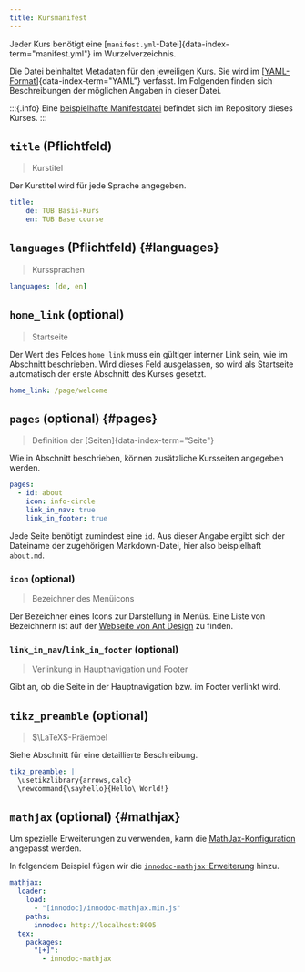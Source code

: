 ```yaml
---
title: Kursmanifest
---
```


Jeder Kurs benötigt eine
[`manifest.yml`-Datei]{data-index-term="manifest.yml"} im Wurzelverzeichnis.

Die Datei beinhaltet Metadaten für den jeweiligen Kurs. Sie wird im
[[YAML-Format](http://yaml.org/)]{data-index-term="YAML"} verfasst. Im
Folgenden finden sich Beschreibungen der möglichen Angaben in dieser Datei.

:::{.info}
Eine
[beispielhafte Manifestdatei](https://gitlab.tu-berlin.de/innodoc/tub_base/blob/master/manifest.yml)
befindet sich im Repository dieses Kurses.
:::

## `title` (Pflichtfeld)

> Kurstitel

Der Kurstitel wird für jede Sprache angegeben.

```yaml
title:
    de: TUB Basis-Kurs
    en: TUB Base course
```

## `languages` (Pflichtfeld) {#languages}

> Kurssprachen

```yaml
languages: [de, en]
```

## `home_link` (optional)

> Startseite

Der Wert des Feldes `home_link` muss ein gültiger interner Link sein, wie im
Abschnitt [](/section/02-elements/02-links/01-internal) beschrieben. Wird
dieses Feld ausgelassen, so wird als Startseite automatisch der erste Abschnitt
des Kurses gesetzt.

```yaml
home_link: /page/welcome
```

## `pages` (optional) {#pages}

> Definition der [Seiten]{data-index-term="Seite"}

Wie in Abschnitt [](/section/01-project/01-folders#pages) beschrieben, können
zusätzliche Kursseiten angegeben werden.

```yaml
pages:
  - id: about
    icon: info-circle
    link_in_nav: true
    link_in_footer: true
```

Jede Seite benötigt zumindest eine `id`. Aus dieser Angabe ergibt sich der
Dateiname der zugehörigen Markdown-Datei, hier also beispielhaft `about.md`.

### `icon` (optional)

> Bezeichner des Menüicons

Der Bezeichner eines Icons zur Darstellung in Menüs. Eine Liste von Bezeichnern
ist auf der [Webseite von Ant Design](https://ant.design/components/icon/) zu
finden.

### `link_in_nav`/`link_in_footer` (optional)

> Verlinkung in Hauptnavigation und Footer

Gibt an, ob die Seite in der Hauptnavigation bzw. im Footer verlinkt wird.

## `tikz_preamble` (optional)

> $\LaTeX$-Präembel

Siehe Abschnitt [](/section/02-elements/04-media/01-pgf-tikz#tikz_preamble) für
eine detaillierte Beschreibung.

```yaml
tikz_preamble: |
  \usetikzlibrary{arrows,calc}
  \newcommand{\sayhello}{Hello\ World!}
```

## `mathjax` (optional) {#mathjax}

Um spezielle Erweiterungen zu verwenden, kann die
[MathJax-Konfiguration](https://docs.mathjax.org/en/latest/options/index.html)
angepasst werden.

In folgendem Beispiel fügen wir die
[`innodoc-mathjax`-Erweiterung](/section/02-elements/03-formulas#innodoc-mathjax)
hinzu.

```yaml
mathjax:
  loader:
    load:
      - "[innodoc]/innodoc-mathjax.min.js"
    paths:
      innodoc: http://localhost:8005
  tex:
    packages:
      "[+]":
        - innodoc-mathjax
```
